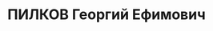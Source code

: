 ---
title: ПИЛКОВ Георгий Ефимович
description: "Род. в 1909, г. Одесса. \n  Приговор: 23.11.1937 – ВМН"
---